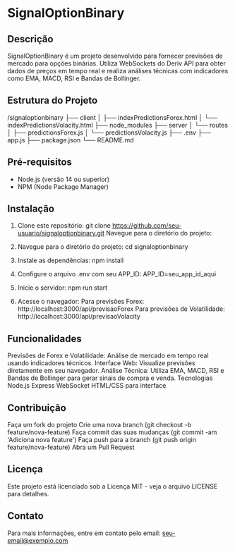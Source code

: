 # SignalOptionBinary

## Descrição

SignalOptionBinary é um projeto desenvolvido para fornecer previsões de mercado para opções binárias. Utiliza WebSockets do Deriv API para obter dados de preços em tempo real e realiza análises técnicas com indicadores como EMA, MACD, RSI e Bandas de Bollinger.

## Estrutura do Projeto

/signaloptionbinary
├── client
│ ├── indexPredictionsForex.html
│ └── indexPredictionsVolacity.html
├── node_modules
├── server
│ └── routes
│ ├── predictionsForex.js
│ └── predictionsVolacity.js
├── .env
├── app.js
├── package.json
└── README.md

## Pré-requisitos

- Node.js (versão 14 ou superior)
- NPM (Node Package Manager)

## Instalação

1. Clone este repositório:
   git clone https://github.com/seu-usuario/signaloptionbinary.git
   Navegue para o diretório do projeto:

2. Navegue para o diretório do projeto:
   cd signaloptionbinary

3. Instale as dependências:
   npm install

4. Configure o arquivo .env com seu APP_ID:
   APP_ID=seu_app_id_aqui

5. Inicie o servidor:
   npm run start

6. Acesse o navegador:
    Para previsões Forex: http://localhost:3000/api/previsaoForex
    Para previsões de Volatilidade: http://localhost:3000/api/previsaoVolacity

## Funcionalidades

Previsões de Forex e Volatilidade: Análise de mercado em tempo real usando indicadores técnicos.
Interface Web: Visualize previsões diretamente em seu navegador.
Análise Técnica: Utiliza EMA, MACD, RSI e Bandas de Bollinger para gerar sinais de compra e venda.
Tecnologias
Node.js
Express
WebSocket
HTML/CSS para interface

## Contribuição
Faça um fork do projeto
Crie uma nova branch (git checkout -b feature/nova-feature)
Faça commit das suas mudanças (git commit -am 'Adiciona nova feature')
Faça push para a branch (git push origin feature/nova-feature)
Abra um Pull Request

## Licença
Este projeto está licenciado sob a Licença MIT - veja o arquivo LICENSE para detalhes.

## Contato
Para mais informações, entre em contato pelo email: seu-email@exemplo.com